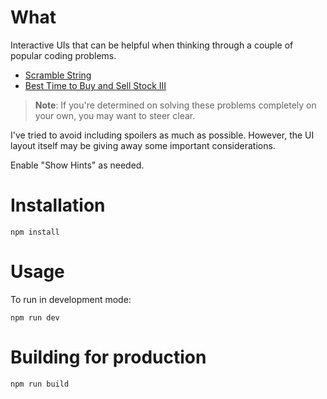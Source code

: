 # What

Interactive UIs that can be helpful when thinking through a couple of popular coding problems.

* [Scramble String](https://leetcode.com/problems/scramble-string/description/)
* [Best Time to Buy and Sell Stock III](https://leetcode.com/problems/best-time-to-buy-and-sell-stock-iii/)

> __Note__: If you're determined on solving these problems completely on your own, you may want to steer clear.

I've tried to avoid including spoilers as much as possible.
However, the UI layout itself may be giving away some important considerations.

Enable "Show Hints" as needed.

# Installation

```
npm install
```

# Usage

To run in development mode:
```
npm run dev
```

# Building for production

```
npm run build
```
